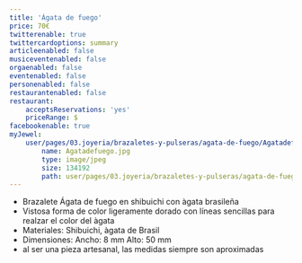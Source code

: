 ```yaml
---
title: 'Ágata de fuego'
price: 70€
twitterenable: true
twittercardoptions: summary
articleenabled: false
musiceventenabled: false
orgaenabled: false
eventenabled: false
personenabled: false
restaurantenabled: false
restaurant:
    acceptsReservations: 'yes'
    priceRange: $
facebookenable: true
myJewel:
    user/pages/03.joyeria/brazaletes-y-pulseras/agata-de-fuego/Agatadefuego.jpg:
        name: Agatadefuego.jpg
        type: image/jpeg
        size: 134192
        path: user/pages/03.joyeria/brazaletes-y-pulseras/agata-de-fuego/Agatadefuego.jpg
---
```


* Brazalete Ágata de fuego en shibuichi con àgata brasileña
* Vistosa forma de color ligeramente dorado con líneas sencillas para realzar el color del àgata
* Materiales: Shibuichi, àgata de Brasil
* Dimensiones: Ancho: 8 mm Alto: 50 mm
* al ser una pieza artesanal, las medidas siempre son aproximadas